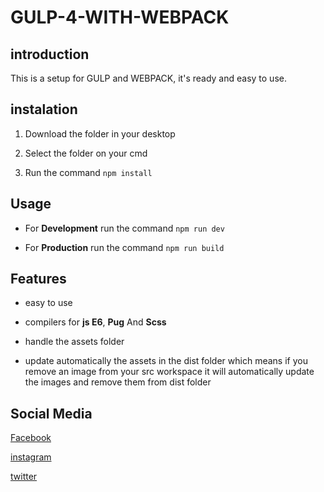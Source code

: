 # GULP-4-WITH-WEBPACK



## introduction

This is a setup for GULP and WEBPACK, it's ready and easy to use.



## instalation

1. Download the folder in your desktop

2. Select the folder on your cmd

3. Run the command `npm install`

   

## Usage

* For **Development** run the command `npm run dev`

* For **Production** run the command `npm run build`

  

## Features

* easy to use

* compilers for **js E6**, **Pug** And **Scss**
* handle the assets folder
* update automatically the assets in the dist folder which means if you remove an image from your src workspace it will automatically update the images and remove them from dist folder



## Social Media

[Facebook](https://www.facebook.com/profile.php?id=100034163462851 )

[instagram](https://www.instagram.com/abdelatif_der)

[twitter](https://twitter.com/Abdelat1f)





